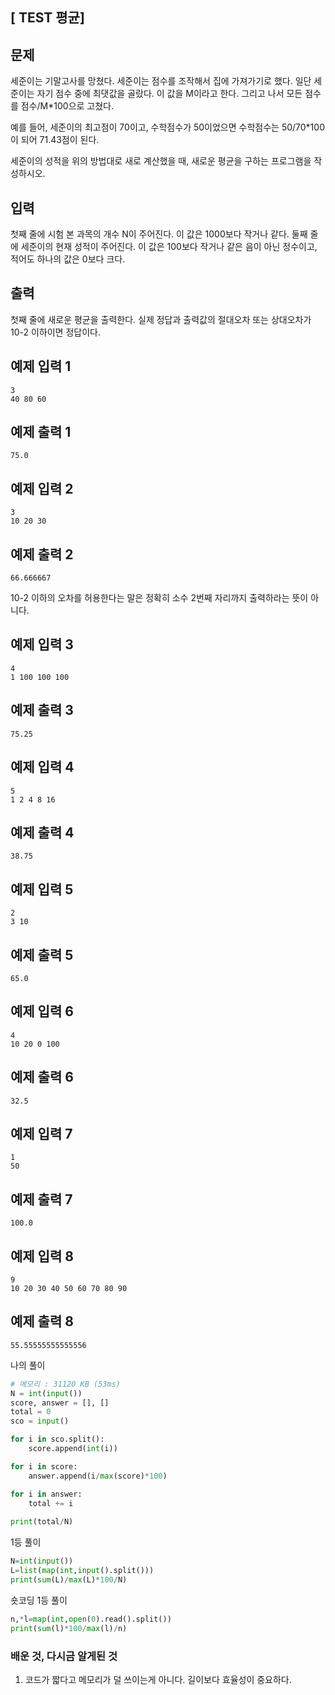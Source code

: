 ## [ TEST 평균]

## 문제

세준이는 기말고사를 망쳤다. 세준이는 점수를 조작해서 집에 가져가기로 했다. 일단 세준이는 자기 점수 중에 최댓값을 골랐다. 이 값을 M이라고 한다. 그리고 나서 모든 점수를 점수/M*100으로 고쳤다.

예를 들어, 세준이의 최고점이 70이고, 수학점수가 50이었으면 수학점수는 50/70*100이 되어 71.43점이 된다.

세준이의 성적을 위의 방법대로 새로 계산했을 때, 새로운 평균을 구하는 프로그램을 작성하시오.

## 입력

첫째 줄에 시험 본 과목의 개수 N이 주어진다. 이 값은 1000보다 작거나 같다. 둘째 줄에 세준이의 현재 성적이 주어진다. 이 값은 100보다 작거나 같은 음이 아닌 정수이고, 적어도 하나의 값은 0보다 크다.

## 출력

첫째 줄에 새로운 평균을 출력한다. 실제 정답과 출력값의 절대오차 또는 상대오차가 10-2 이하이면 정답이다.

## 예제 입력 1

```
3
40 80 60

```

## 예제 출력 1

```
75.0

```

## 예제 입력 2

```
3
10 20 30

```

## 예제 출력 2

```
66.666667

```

10-2 이하의 오차를 허용한다는 말은 정확히 소수 2번째 자리까지 출력하라는 뜻이 아니다.

## 예제 입력 3

```
4
1 100 100 100

```

## 예제 출력 3

```
75.25

```

## 예제 입력 4

```
5
1 2 4 8 16

```

## 예제 출력 4

```
38.75

```

## 예제 입력 5

```
2
3 10

```

## 예제 출력 5

```
65.0

```

## 예제 입력 6

```
4
10 20 0 100

```

## 예제 출력 6

```
32.5

```

## 예제 입력 7

```
1
50

```

## 예제 출력 7

```
100.0

```

## 예제 입력 8

```
9
10 20 30 40 50 60 70 80 90

```

## 예제 출력 8

```
55.55555555555556
```

나의 풀이

```python
# 메모리 : 31120 KB (53ms)
N = int(input())
score, answer = [], []
total = 0
sco = input()

for i in sco.split():
    score.append(int(i))

for i in score:
    answer.append(i/max(score)*100)

for i in answer:
    total += i
    
print(total/N)
```

1등 풀이

```python
N=int(input())
L=list(map(int,input().split()))
print(sum(L)/max(L)*100/N)
```

숏코딩 1등 풀이

```python
n,*l=map(int,open(0).read().split())
print(sum(l)*100/max(l)/n)
```


### 배운 것, 다시금 알게된 것

1. 코드가 짧다고 메모리가 덜 쓰이는게 아니다.
길이보다 효율성이 중요하다.